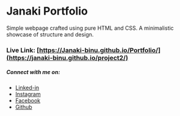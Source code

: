 # Janaki Portfolio

Simple webpage crafted using pure HTML and CSS. A minimalistic showcase of structure and design.

### Live Link: [https://Janaki-binu.github.io/Portfolio/](https://janaki-binu.github.io/project2/)

##### Connect with me on:

- [Linked-in]()
- [Instagram]()
- [Facebook]()
- [Github](https://github.com/Janaki-binu)
